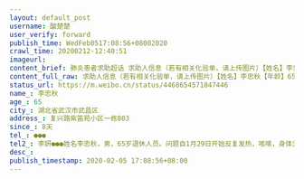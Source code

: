 ```yaml
---
layout: default_post
username: 酸楚楚
user_verify: forward
publish_time: WedFeb0517:08:56+08002020
crawl_time: 20200212-12:40:51
imageurl: 
content_brief: 肺炎患者求助超话 求助人信息（若有相关化验单，请上传图片）【姓名】李忠秋【年龄】65【所在城市】湖北省武汉市武昌区【所在小区、社区】复兴路紫笛苑小区一栋803【患病时间】8天【联系方式】●●●【其他紧急联系人】李妍  ●●●姓名：李忠秋，男，65岁退休人员。问题：自1月 ...全文
content_full_raw: 求助人信息（若有相关化验单，请上传图片）【姓名】李忠秋【年龄】65【所在城市】湖北省武汉市武昌区【所在小区、社区】复兴路紫笛苑小区一栋803【患病时间】8天【联系方式】●●●【其他紧急联系人】李妍●●●姓名：李忠秋，男，65岁退休人员。问题：自1月29日开始反复发热，咳嗦，身体无力，偶伴有呕吐干呕现象。2月1日到社区医院排查，相关结果检验出肺部感染，开了转入医院就诊证明。当天就到武汉大学人民医院就诊，医生开了三天点滴和口服药。第一天打完不烧，但是类似感冒症状明显。第二天打完继续发烧，出现呼吸困难。当天下午因呼吸不畅打了120紧急送到医院，并要求继续挂号就诊。最后因排队人数较多也无医护人员接待，无法看诊让你选择自行继续回家隔离。第三天打完任然发烧，呼吸困难。今天2月4日，继打完三针到医院复查，做了相关核酸测定，医生已经就相关结果确诊了是感染了冠状病毒肺炎。让我们回家找社区解决床位，迫使到现在兜兜转转任高烧无法就医。身边老伴64岁，也是两次心脏手术并患有糖尿病的患者，一同检查也发现轻度感染，无地方隔离，无医疗就诊。还继续陪同反复出入医院。第一时间我们根据政府要求规定，每天都有给社区及网格员联系，上报。但是完全无任何作用，唯一就是让我们死等，也是等死。两位老人的症状都十分明显，还继续让老人回家自行解决。来回的次数也是无形再给社会增加相互交叉感染的机会，我们也希望做到积极配合国家政策的隔离及治疗。不想给其他人通过传染带去悲伤和痛苦。这次疫情的残酷导致我们不能和父母在一起，为了小孩只能隔离。不能第一时间赶回家看顾两位老人，作为子女的我们焦急煎熬了多日，只能坐等排队床位，等到老人一次次的报信和电话里的无力气息。非常痛苦，真的是十万火急恳请社会人士及相关部门帮忙转发，帮我们能尽快找到收治的医院。感谢所有。好心人，谢谢！住址：武昌区复兴路紫笛苑小区一栋803联系人：李妍●●●李忠秋●●●【病情描述】
status_url: https://m.weibo.cn/status/4468654571847446
name_: 李忠秋
age_: 65
city_: 湖北省武汉市武昌区
address_: 复兴路紫笛苑小区一栋803
since_: 8天
tel_: ●●●
tel2_: 李妍●●●姓名李忠秋，男，65岁退休人员。问题自1月29日开始反复发热，咳嗦，身体无力，偶伴有呕吐干呕现象。2月1日到社区医院排查，相关结果检验出肺部感染，开了转入医院就诊证明。当天就到武汉大学人民医院就诊，医生开了三天点滴和口服药。第一天打完不烧，但是类似感冒症状明显。第二天打完继续发烧，出现呼吸困难。当天下午因呼吸不畅打了120紧急送到医院，并要求继续挂号就诊。最后因排队人数较多也无医护人员接待，无法看诊让你选择自行继续回家隔离。第三天打完任然发烧，呼吸困难。今天2月4日，继打完三针到医院复查，做了相关核酸测定，医生已经就相关结果确诊了是感染了冠状病毒肺炎。让我们回家找社区解决床位，迫使到现在兜兜转转任高烧无法就医。身边老伴64岁，也是两次心脏手术并患有糖尿病的患者，一同检查也发现轻度感染，无地方隔离，无医疗就诊。还继续陪同反复出入医院。第一时间我们根据政府要求规定，每天都有给社区及网格员联系，上报。但是完全无任何作用，唯一就是让我们死等，也是等死。两位老人的症状都十分明显，还继续让老人回家自行解决。来回的次数也是无形再给社会增加相互交叉感染的机会，我们也希望做到积极配合国家政策的隔离及治疗。不想给其他人通过传染带去悲伤和痛苦。这次疫情的残酷导致我们不能和父母在一起，为了小孩只能隔离。不能第一时间赶回家看顾两位老人，作为子女的我们焦急煎熬了多日，只能坐等排队床位，等到老人一次次的报信和电话里的无力气息。非常痛苦，真的是十万火急恳请社会人士及相关部门帮忙转发，帮我们能尽快找到收治的医院。感谢所有。好心人，谢谢！住址武昌区复兴路紫笛苑小区一栋803联系人李妍●●●李忠秋●●●
desc_: 
publish_timestamp: 2020-02-05 17:08:56+08:00
---
```


